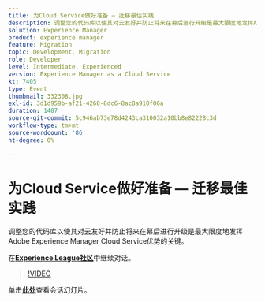 ```yaml
---
title: 为Cloud Service做好准备 — 迁移最佳实践
description: 调整您的代码库以使其对云友好并防止将来在幕后进行升级是最大限度地发挥Adobe Experience Manager Cloud Service优势的关键。
solution: Experience Manager
product: experience manager
feature: Migration
topic: Development, Migration
role: Developer
level: Intermediate, Experienced
version: Experience Manager as a Cloud Service
kt: 7405
type: Event
thumbnail: 332308.jpg
exl-id: 3d1d959b-af21-4268-8dc6-8ac8a910f06a
duration: 1487
source-git-commit: 5c946ab73e78d4243ca310032a10bb8e82228c3d
workflow-type: tm+mt
source-wordcount: '86'
ht-degree: 0%

---
```


# 为Cloud Service做好准备 — 迁移最佳实践

调整您的代码库以使其对云友好并防止将来在幕后进行升级是最大限度地发挥Adobe Experience Manager Cloud Service优势的关键。

在&#x200B;**[Experience League社区](https://adobe.ly/36Yd3v6)**&#x200B;中继续对话。

>[!VIDEO](https://video.tv.adobe.com/v/332308/?quality=12&learn=on&hidetitle=true)

单击&#x200B;**[此处](/help/adobe-developers-live/assets/get-ready-aem-cloud.pdf)**&#x200B;查看会话幻灯片。
